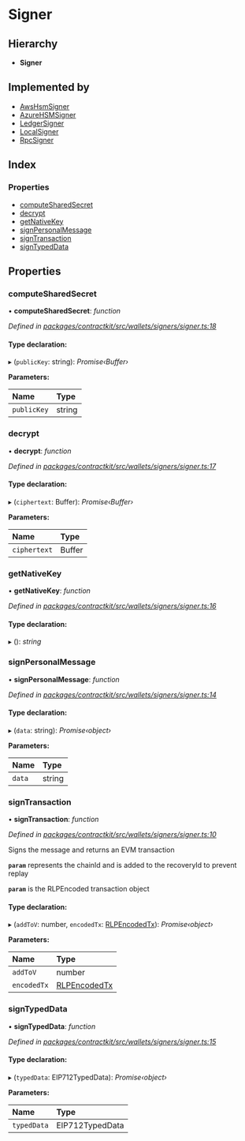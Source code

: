 # Signer

## Hierarchy

* **Signer**

## Implemented by

* [AwsHsmSigner](../classes/_wallets_signers_aws_hsm_signer_.awshsmsigner.md)
* [AzureHSMSigner](../classes/_wallets_signers_azure_hsm_signer_.azurehsmsigner.md)
* [LedgerSigner](../classes/_wallets_signers_ledger_signer_.ledgersigner.md)
* [LocalSigner](../classes/_wallets_signers_local_signer_.localsigner.md)
* [RpcSigner](../classes/_wallets_signers_rpc_signer_.rpcsigner.md)

## Index

### Properties

* [computeSharedSecret](../interfaces/_wallets_signers_signer_.signer.md#computesharedsecret)
* [decrypt](../interfaces/_wallets_signers_signer_.signer.md#decrypt)
* [getNativeKey](../interfaces/_wallets_signers_signer_.signer.md#getnativekey)
* [signPersonalMessage](../interfaces/_wallets_signers_signer_.signer.md#signpersonalmessage)
* [signTransaction](../interfaces/_wallets_signers_signer_.signer.md#signtransaction)
* [signTypedData](../interfaces/_wallets_signers_signer_.signer.md#signtypeddata)

## Properties

### computeSharedSecret

• **computeSharedSecret**: _function_

_Defined in_ [_packages/contractkit/src/wallets/signers/signer.ts:18_](https://github.com/celo-org/celo-monorepo/blob/master/packages/contractkit/src/wallets/signers/signer.ts#L18)

#### Type declaration:

▸ \(`publicKey`: string\): _Promise‹Buffer›_

**Parameters:**

| Name | Type |
| :--- | :--- |
| `publicKey` | string |

### decrypt

• **decrypt**: _function_

_Defined in_ [_packages/contractkit/src/wallets/signers/signer.ts:17_](https://github.com/celo-org/celo-monorepo/blob/master/packages/contractkit/src/wallets/signers/signer.ts#L17)

#### Type declaration:

▸ \(`ciphertext`: Buffer\): _Promise‹Buffer›_

**Parameters:**

| Name | Type |
| :--- | :--- |
| `ciphertext` | Buffer |

### getNativeKey

• **getNativeKey**: _function_

_Defined in_ [_packages/contractkit/src/wallets/signers/signer.ts:16_](https://github.com/celo-org/celo-monorepo/blob/master/packages/contractkit/src/wallets/signers/signer.ts#L16)

#### Type declaration:

▸ \(\): _string_

### signPersonalMessage

• **signPersonalMessage**: _function_

_Defined in_ [_packages/contractkit/src/wallets/signers/signer.ts:14_](https://github.com/celo-org/celo-monorepo/blob/master/packages/contractkit/src/wallets/signers/signer.ts#L14)

#### Type declaration:

▸ \(`data`: string\): _Promise‹object›_

**Parameters:**

| Name | Type |
| :--- | :--- |
| `data` | string |

### signTransaction

• **signTransaction**: _function_

_Defined in_ [_packages/contractkit/src/wallets/signers/signer.ts:10_](https://github.com/celo-org/celo-monorepo/blob/master/packages/contractkit/src/wallets/signers/signer.ts#L10)

Signs the message and returns an EVM transaction

**`param`** represents the chainId and is added to the recoveryId to prevent replay

**`param`** is the RLPEncoded transaction object

#### Type declaration:

▸ \(`addToV`: number, `encodedTx`: [RLPEncodedTx](../interfaces/_utils_signing_utils_.rlpencodedtx.md)\): _Promise‹object›_

**Parameters:**

| Name | Type |
| :--- | :--- |
| `addToV` | number |
| `encodedTx` | [RLPEncodedTx](../interfaces/_utils_signing_utils_.rlpencodedtx.md) |

### signTypedData

• **signTypedData**: _function_

_Defined in_ [_packages/contractkit/src/wallets/signers/signer.ts:15_](https://github.com/celo-org/celo-monorepo/blob/master/packages/contractkit/src/wallets/signers/signer.ts#L15)

#### Type declaration:

▸ \(`typedData`: EIP712TypedData\): _Promise‹object›_

**Parameters:**

| Name | Type |
| :--- | :--- |
| `typedData` | EIP712TypedData |

